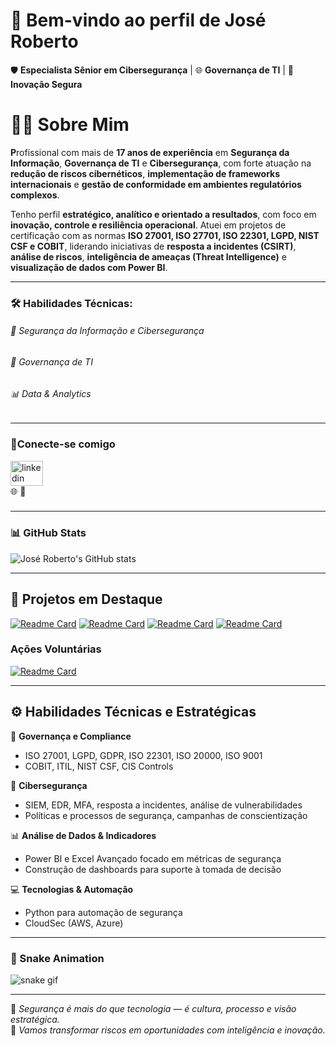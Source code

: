 # 👋 Bem-vindo ao perfil de **José Roberto**

🛡️ **Especialista Sênior em Cibersegurança** | 🌐 **Governança de TI** | 🚀 **Inovação Segura**

# 👨‍💼 Sobre Mim

**P**rofissional com mais de **17 anos de experiência** em **Segurança da Informação**, **Governança de TI** e **Cibersegurança**, com forte atuação na **redução de riscos cibernéticos**, **implementação de frameworks internacionais** e **gestão de conformidade em ambientes regulatórios complexos**.

Tenho perfil **estratégico, analítico e orientado a resultados**, com foco em **inovação, controle e resiliência operacional**. Atuei em projetos de certificação com as normas **ISO 27001, ISO 27701, ISO 22301, LGPD, NIST CSF e COBIT**, liderando iniciativas de **resposta a incidentes (CSIRT)**, **análise de riscos**, **inteligência de ameaças (Threat Intelligence)** e **visualização de dados com Power BI**.

---

### 🛠️ Habilidades Técnicas:

###### 🔐 Segurança da Informação e Cibersegurança

###### 🧭 Governança de TI

###### 📊 Data & Analytics
---

### 🔗Conecte-se comigo

<div align="left">
  <a href="https://www.linkedin.com/in/jose-roberto-risk/" target="_blank">
    <img src="https://raw.githubusercontent.com/maurodesouza/profile-readme-generator/master/src/assets/icons/social/linkedin/default.svg" width="52" height="40" alt="linkedin logo"  />
  </a>
</div>
🌐 
📧

###
 
---

### 📊 GitHub Stats

![José Roberto's GitHub stats](https://github-readme-stats.vercel.app/api?username=JRobertoFluy&show_icons=true&theme=gruvbox_light)  


---

## 🧩 **Projetos em Destaque**

[![Readme Card](https://github-readme-stats.vercel.app/api/pin/?username=JRobertoFluy&repo=Portfolio&theme=gruvbox_light)](https://github.com/JRobertoFluy/Portfolio)
[![Readme Card](https://github-readme-stats.vercel.app/api/pin/?username=JRobertoFluy&repo=Projeto_ISO27001&theme=gruvbox_light)](https://github.com/JRobertoFluy/Projeto_ISO27001)
[![Readme Card](https://github-readme-stats.vercel.app/api/pin/?username=JRobertoFluy&repo=GovernancaTI&theme=gruvbox_light)](https://github.com/JRobertoFluy/GovernancaTI)
[![Readme Card](https://github-readme-stats.vercel.app/api/pin/?username=JRobertoFluy&repo=Skills&theme=gruvbox_light)](https://github.com/JRobertoFluy/Skills)


### Ações Voluntárias

[![Readme Card](https://github-readme-stats.vercel.app/api/pin/?username=JRobertoFluy&repo=Acoes_Sociais-Voluntariado&theme=gruvbox_light)](https://github.com/JRobertoFluy/Acoes_Sociais-Voluntariado)

---

## ⚙️ **Habilidades Técnicas e Estratégicas**

🔐 **Governança e Compliance**  
- ISO 27001, LGPD, GDPR, ISO 22301, ISO 20000, ISO 9001  
- COBIT, ITIL, NIST CSF, CIS Controls  

🧠 **Cibersegurança**  
- SIEM, EDR, MFA, resposta a incidentes, análise de vulnerabilidades  
- Políticas e processos de segurança, campanhas de conscientização  

📊 **Análise de Dados & Indicadores**  
- Power BI e Excel Avançado focado em métricas de segurança  
- Construção de dashboards para suporte à tomada de decisão  

💻 **Tecnologias & Automação**  
- Python para automação de segurança  
- CloudSec (AWS, Azure)

---

### 🐍 Snake Animation

![snake gif](https://github.com/JRobertoFluy/JRobertoFluy/blob/output/github-contribution-grid-snake.svg)

---


🔐 *Segurança é mais do que tecnologia — é cultura, processo e visão estratégica.*  
💼 *Vamos transformar riscos em oportunidades com inteligência e inovação.*

